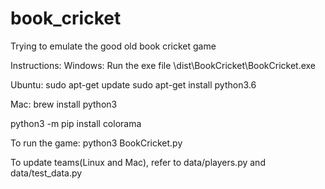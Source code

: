 # book_cricket
Trying to emulate the good old book cricket game

Instructions:
Windows:
Run the exe file  \dist\BookCricket\BookCricket.exe

Ubuntu:
sudo apt-get update
sudo apt-get install python3.6

Mac:
brew install python3

python3 -m pip install colorama

To run the game:
python3 BookCricket.py

To update teams(Linux and Mac), refer to data/players.py and data/test_data.py
